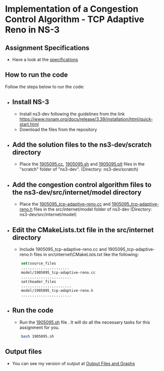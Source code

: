 # Implementation of a Congestion Control Algorithm - TCP Adaptive Reno in NS-3

## Assignment Specifications
- Have a look at the [specifications](/Offline%203%20|%20NS3/Specifications.pdf)

## How to run the code
Follow the steps below to run the code:

- ## Install NS-3
    - Install ns3-dev following the guidelines from the link https://www.nsnam.org/docs/release/3.39/installation/html/quick-start.html 
    - Download the files from the repository

- ## Add the solution files to the ns3-dev/scratch directory
    - Place the [1905095.cc](/Offline%203%20|%20NS3/1905095.cc), [1905095.sh](/Offline%203%20|%20NS3/1905095.sh) and [1905095.plt](/Offline%203%20|%20NS3/1905095.plt) files in the "scratch" folder of "ns3-dev". (Directory: ns3-dev/scratch)

- ## Add the congestion control algorithm files to the ns3-dev/src/internet/model directory
    - Place the [1905095_tcp-adaptive-reno.cc](/Offline%203%20|%20NS3/1905095_tcp-adaptive-reno.cc) and [1905095_tcp-adaptive-reno.h](/Offline%203%20|%20NS3/1905095_tcp-adaptive-reno.h) files in the src/internet/model folder of ns3-dev (Directory: ns3-dev/src/internet/model)

- ## Edit the CMakeLists.txt file in the src/internet directory
    - Include 1905095_tcp-adaptive-reno.cc and 1905095_tcp-adaptive-reno.h files in src\internet\CMakeLists.txt like the following:

    ```cmake
        set(source_files
        ......................
        model/1905095_tcp-adaptive-reno.cc
        ....................... 
        set(header_files
        .......................
        model/1905095_tcp-adaptive-reno.h
        .......................
    ```

- ## Run the code
    - Run the [1905095.sh](/Offline%203%20|%20NS3/1905095.sh) file . It will do all the necessary tasks for this assignment for you. 
    ```sh
        bash 1905095.sh
    ```

## Output files
- You can see my version of output at [Output Files and Graphs](/Offline%203%20|%20NS3/Generated%20Files%20and%20Graphs/)

